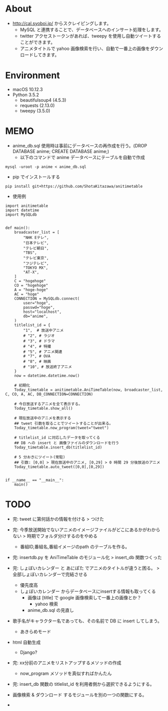 # About

- http://cal.syoboi.jp/ からスクレイピングします。
	- MySQL と連携することで、データベースへのインサート処理をします。
	- twitter アクセストークンがあれば、tweepy を使用し自動ツイートすることができます。
	- アニメタイトルで yahoo 画像検索を行い、自動で一番上の画像をダウンロードしてきます。

# Environment

- macOS 10.12.3
- Python 3.5.2
	- beautifulsoup4 (4.5.3)
	- requests (2.13.0)
	- tweepy (3.5.0)

# MEMO

- anime_db.sql 使用時は事前にデータベースの再作成を行う。(DROP DATABASE anime; CREATE DATABASE anime;) 
	- 以下のコマンドで anime データベースにテーブルを自動で作成

```
mysql -uroot -p anime < anime_db.sql
```

- pip でインストールする

```
pip install git+https://github.com/ShotaKitazawa/anitimetable
```

- 使用例

```
import anitimetable
import datetime
import MySQLdb


def main():
    broadcaster_list = [
        "NHK Eテレ",
        "日本テレビ",
        "テレビ朝日",
        "TBS",
        "テレビ東京",
        "フジテレビ",
        "TOKYO MX",
        "AT-X",
    ]
    C = "hogehoge"
    CO = "hogehoge"
    A = "hoge-hoge"
    AC = "hoge"
    CONNECTION = MySQLdb.connect(
        user="hoge",
        passwd="hoge",
        host="localhost",
        db="anime",
    )
    titlelist_id = {
        "1",  # 放送中アニメ
        # "2", # ラジオ
        # "3", # ドラマ
        # "4", # 特撮
        # "5", # アニメ関連
        # "7", # OVA
        # "8", # 映画
        # "10", # 放送終了アニメ
    }
    now = datetime.datetime.now()

	# 初期化
    Today_timetable = anitimetable.AniTimeTable(now, broadcaster_list, C, CO, A, AC, DB_CONNECTION=CONNECTION)

	# 今日放送するアニメを全て表示する。
    Today_timetable.show_all()

	# 現在放送中のアニメを表示する
	## tweet 引数を取ることでツイートすることが出来る。
    Today_timetable.now_program(tweet="tweet")

	# titlelist_id に対応したデータを取ってくる
	## DB への insert と 画像ファイルのダウンロードを行う
    Today_timetable.insert_db(titlelist_id)

	# 5 分おきにツイート(常駐)
	## 引数: [0,0] > 現在放送中のアニメ, [0,29] > 0 時間 29 分後放送のアニメ
    Today_timetable.auto_tweet([0,0],[0,29])


if __name__ == "__main__":
    main()
```

# TODO

- 完: tweet に第何話かの情報を付ける > つけた

- 完:  今季放送開始でないアニメのイメージファイルがどこにあるかがわからない > 時期でフォルダ分けするのをやめる
	- 番組ID,番組名,番組イメージのpath のテーブルを作る。

- 完: insertdb.py を AniTimeTable のモジュール化 > insert_db 関数つくった

- 完: しょぼいカレンダー と あにぽた でアニメのタイトルが違うと困る。 > 全部しょぼいカレンダーで完結させる
	- 優先度高
	- しょぼいカレンダー からデータベースにinsertする情報も取ってくる
		- 画像は [title] で google 画像検索して一番上の画像とか？
			- yahoo 検索
		- anime_db.sql の見直し

- 歌手名がキャラクター名であっても、その名前で DB に insert してしまう。
	- あきらめモード

- html 自動生成
	- Django?

- 完: xx分前のアニメをリストアップするメソッドの作成
	- now_program メソッドを真似すればかんたん

- 完: insert_db 関数の titlelist_id を利用者側から選択できるようにする。

- 画像検索 & ダウンロード するモジュールを別の一つの関数にする。

- 
